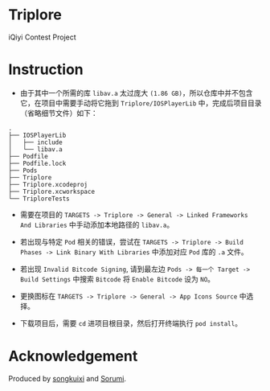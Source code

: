 # Triplore
iQiyi Contest Project

# Instruction
* 由于其中一个所需的库 `libav.a` 太过庞大 `(1.86 GB)`，所以仓库中并不包含它，在项目中需要手动将它拖到 `Triplore/IOSPlayerLib` 中，完成后项目目录（省略细节文件）如下：
    
```
.
├── IOSPlayerLib
│   ├── include
│   └── libav.a
├── Podfile
├── Podfile.lock
├── Pods
├── Triplore
├── Triplore.xcodeproj
├── Triplore.xcworkspace
└── TriploreTests
```  

* 需要在项目的 `TARGETS -> Triplore -> General -> Linked Frameworks And Libraries` 中手动添加本地路径的 `libav.a`。

* 若出现与特定 `Pod` 相关的错误，尝试在 `TARGETS -> Triplore -> Build Phases -> Link Binary With Libraries` 中添加对应 `Pod` 库的 `.a` 文件。

* 若出现 `Invalid Bitcode Signing`, 请到最左边 `Pods -> 每一个 Target -> Build Settings` 中搜索 `Bitcode` 将 `Enable Bitcode` 设为 `NO`。

* 更换图标在 `TARGETS -> Triplore -> General -> App Icons Source` 中选择。

* 下载项目后，需要 `cd` 进项目根目录，然后打开终端执行 `pod install`。

# Acknowledgement

Produced by [songkuixi](https://github.com/songkuixi) and [Sorumi](https://github.com/Sorumi).


